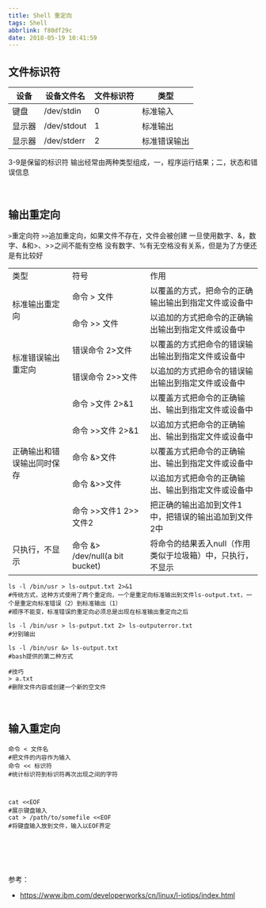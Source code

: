 ```yaml
---
title: Shell 重定向
tags: Shell
abbrlink: f80df29c
date: 2018-05-19 10:41:59
---
```



## 文件标识符

|设备|设备文件名|文件标识符|类型|
|--|--|--|--|
| 键盘  |  /dev/stdin  |  0|  标准输入|
| 显示器 | /dev/stdout  | 1 | 标准输出|
| 显示器 | /dev/stderr  | 2 | 标准错误输出|

3-9是保留的标识符
输出经常由两种类型组成，一，程序运行结果；二，状态和错误信息

<br>


## 输出重定向
`>`重定向符
`>>`追加重定向，如果文件不存在，文件会被创建
一旦使用数字、&，数字、&和>、>>之间不能有空格
没有数字、%有无空格没有关系，但是为了方便还是有比较好

<table><tr><td>类型</td><td>符号</td><td>作用</td></tr><tr><td rowspan="2">标准输出重定向</td><td>命令 > 文件</td><td>以覆盖的方式，把命令的正确输出输出到指定文件或设备中</td></tr><tr><td>命令 >> 文件</td><td>以追加的方式把命令的正确输出输出到指定文件或设备中</td></tr><tr><td rowspan="2">标准错误输出重定向</td><td>错误命令 2>文件</td><td>以覆盖的方式把命令的错误输出输出到指定文件或设备中</td></tr><tr><td>错误命令 2>>文件</td><td>以追加的方式把命令的错误输出输出到指定文件或设备中</td></tr><tr><td rowspan="5">正确输出和错误输出同时保存</td><td>命令 >文件 2>&1</td><td >以覆盖方式把命令的正确输出、输出到指定文件或设备中</td></tr><tr><td>命令 >>文件 2>&1</td><td>以追加方式把命令的正确输出、输出到指定文件或设备中</td></tr><tr><td>命令 &>文件</td><td>以覆盖方式把命令的正确输出、输出到指定文件或设备中</td></tr><tr><td>命令 &>>文件</td><td>以追加方式把命令的正确输出、输出到指定文件或设备中</td></tr><tr><td>命令 >>文件1 2>>文件2</td><td>把正确的输出追加到文件1中，把错误的输出追加到文件2中</td></tr><tr><td>只执行，不显示</td><td>命令 &> /dev/null(a bit bucket) </td><td>将命令的结果丢入null（作用类似于垃圾箱）中，只执行，不显示</td></tr></table> 

```
ls -l /bin/usr > ls-output.txt 2>&1
#传统方式，这种方式使用了两个重定向，一个是重定向标准输出到文件ls-output.txt，一个是重定向标准错误（2）到标准输出（1）
#顺序不能变，标准错误的重定向必须总是出现在标准输出重定向之后

ls -l /bin/usr > ls-putput.txt 2> ls-outputerror.txt
#分别输出

ls -l /bin/usr &> ls-output.txt
#bash提供的第二种方式
```
```
#技巧
> a.txt
#删除文件内容或创建一个新的空文件
```


<br>

## 输入重定向
```
命令 < 文件名 
#把文件的内容作为输入 
命令 << 标识符
#统计标识符到标识符再次出现之间的字符



cat <<EOF
#展示键盘输入
cat > /path/to/somefile <<EOF
#将键盘输入放到文件，输入以EOF界定



``` 

<br>




<br>

参考：
* https://www.ibm.com/developerworks/cn/linux/l-iotips/index.html
